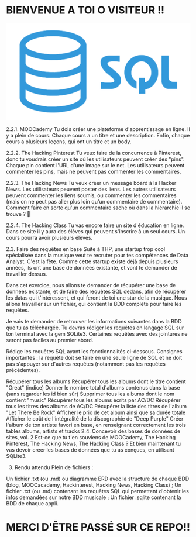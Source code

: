 BIENVENUE A TOI O VISITEUR !!
======================

![Chris](SQL-logo.png)


2.2.1. MOOCademy
Tu dois créer une plateforme d'apprentissage en ligne. Il y a plein de cours. Chaque cours a un titre et une description. Enfin, chaque cours a plusieurs leçons, qui ont un titre et un body.

2.2.2. The Hacking Pinterest
Tu veux faire de la concurrence à Pinterest, donc tu voudrais créer un site où les utilisateurs peuvent créer des "pins". Chaque pin contient l'URL d'une image sur le net. Les utilisateurs peuvent commenter les pins, mais ne peuvent pas commenter les commentaires.

2.2.3. The Hacking News
Tu veux créer un message board à la Hacker News. Les utilisateurs peuvent poster des liens. Les autres utilisateurs peuvent commenter les liens soumis, ou commenter les commentaires (mais on ne peut pas aller plus loin qu'un commentaire de commentaire). Comment faire en sorte qu'un commentaire sache où dans la hiérarchie il se trouve ? 🤔

2.2.4. The Hacking Class
Tu vas encore faire un site d'éducation en ligne. Dans ce site il y aura des élèves qui peuvent s'inscrire à un seul cours. Un cours pourra avoir plusieurs élèves.

2.3. Faire des requêtes en base
Suite à THP, une startup trop cool spécialisée dans la musique veut te recruter pour tes compétences de Data Analyst. C'est la fête. Comme cette startup existe déjà depuis plusieurs années, ils ont une base de données existante, et vont te demander de travailler dessus.

Dans cet exercice, nous allons te demander de récupérer une base de données existante, et de faire des requêtes SQL dedans, afin de récupérer les datas qui t'intéressent, et qui feront de toi une star de la musique. Nous allons travailler sur un fichier, qui contient la BDD complète pour faire les requêtes.

Je vais te demander de retrouver les informations suivantes dans la BDD que tu as téléchargée. Tu devras rédiger les requêtes en langage SQL sur ton terminal avec la gem SQLite3. Certaines requêtes avec des jointures ne seront pas faciles au premier abord.

Rédige les requêtes SQL ayant les fonctionnalités ci-dessous. Consignes importantes : la requête doit se faire en une seule ligne de SQL et ne doit pas s'appuyer sur d'autres requêtes (notamment pas les requêtes précédentes).

Récupérer tous les albums
Récupérer tous les albums dont le titre contient "Great" (indice)
Donner le nombre total d'albums contenus dans la base (sans regarder les id bien sûr)
Supprimer tous les albums dont le nom contient "music"
Récupérer tous les albums écrits par AC/DC
Récupérer tous les titres des albums de AC/DC
Récupérer la liste des titres de l'album "Let There Be Rock"
Afficher le prix de cet album ainsi que sa durée totale
Afficher le coût de l'intégralité de la discographie de "Deep Purple"
Créer l'album de ton artiste favori en base, en renseignant correctement les trois tables albums, artists et tracks
2.4. Concevoir des bases de données de sites, vol. 2
Est-ce que tu t'en souviens de MOOCademy, The Hacking Pinterest, The Hacking News, The Hacking Class ? Et bien maintenant tu vas devoir créer les bases de données que tu as conçues, en utilisant SQLite3.

3. Rendu attendu
Plein de fichiers :

Un fichier .txt (ou .md) ou diagramme ERD avec la structure de chaque BDD (blog, MOOCacademy, Hackinterest, Hacking News, Hacking Class) ;
Un fichier .txt (ou .md) contenant les requêtes SQL qui permettent d'obtenir les infos demandées sur notre BDD musicale ;
Un fichier .sqlite contenant la BDD de chaque appli.

MERCI D'ÊTRE PASSÉ SUR CE REPO!!
======================================